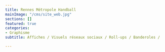 ```yaml
---
title: Rennes Métropole Handball
mainImage: "/cms/site_web.jpg"
sections: []
featured: true
categories:
- Graphisme
subtitle: Affiches / Visuels réseaux sociaux / Roll-ups / Banderoles / Clap-claps...

---
```

